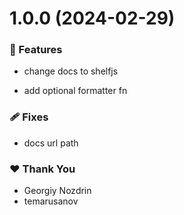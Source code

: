 # 1.0.0 (2024-02-29)


### 🚀 Features

- change docs to shelfjs

- add optional formatter fn


### 🩹 Fixes

- docs url path


### ❤️  Thank You

- Georgiy Nozdrin
- temarusanov
